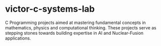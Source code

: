 # victor-c-systems-lab
C Programming projects aimed at mastering fundamental concepts in mathematics, physics and computational thinking. These projects serve as stepping stones towards building expertise in AI and Nuclear-Fusion applications.